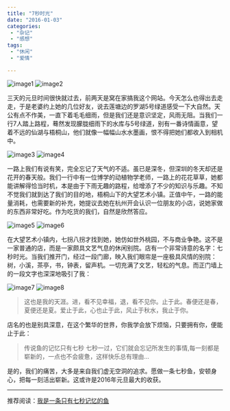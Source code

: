 ```yaml
---
title: "7秒时光"
date: "2016-01-03"
categories:
 - "杂记"
 - "感想"
tags:
 - "休闲"
 - "爱情"

---
```


![image1](http://www.lanlingzi.cn/xblog/static/images/7stime/IMG_8337.jpg)
![image2](http://www.lanlingzi.cn/xblog/static/images/7stime/IMG_8235.jpg)

三天的元旦时间很快就过去，前两天是窝在家搞我这个网站。今天怎么也得出去走走，于是老婆约上她的几位好友，说去莲塘边的罗湖5号绿道感受一下大自然。天公有点不作美，一直下着毛毛细雨，但是我们还是意识坚定，风雨无阻。当我们一行7人踏上路程，蓦然发现朦胧细雨下的水库与5号绿道，别有一番诗情画意，望着不远的仙湖与梧桐山，他们就像一幅幅山水水墨画，恨不得把她们都收入到相机中。

![image3](http://www.lanlingzi.cn/xblog/static/images/7stime/IMG_8220.jpg)
![image4](http://www.lanlingzi.cn/xblog/static/images/7stime/IMG_8364.jpg)

一路上我们有说有笑，完全忘记了天气的不适。虽已是深冬，但深圳的冬天却还是花开的春天般。我们一行中有一位博学的动植物学老师，一路上的花花草草，她都能讲解得恰当时机，本是由于下雨无趣的路程，给增添了不少的知识与乐趣。不知不觉我们就到达了我们的目的地，梧桐山下的大望艺术小镇。正值中午，一路的能量消耗，也需要新的补充，她提议去她在杭州开会认识一位朋友的小店，说她家做的东西非常好吃。作为吃货的我们，自然是欣然答应。

![image5](http://www.lanlingzi.cn/xblog/static/images/7stime/IMG_8365.jpg)
![image6](http://www.lanlingzi.cn/xblog/static/images/7stime/IMG_8318.jpg)

在大望艺术小镇内，七拐八拐才找到她，她仿如世外桃园，不与商业争艳。这不是一家普通的店，而是一家颇具文艺气息的休闲别院。店有一个非常诗意的名字：七秒时光。当我们推开门，经过一段门廊，映入我们眼帘是一座极具风情的别院：树，小溪，茶亭，书，钟表，留声机。一切充满了文艺，轻松的气息。而正门墙上的一段文字也深深地吸引了我：

![image7](http://www.lanlingzi.cn/xblog/static/images/7stime/IMG_8366.jpg)
![image8](http://www.lanlingzi.cn/xblog/static/images/7stime/IMG_8271.jpg)

> 这也是我的天涯。进，看不见幸福，退，看不见你。止于此。春便还是春，夏便还是夏。爱止于此，心也止于此，风止于秋水，我止于你。

店名的也是别具深意，在这个繁华的世界，你我学会放下烦恼，只要拥有你，便能止于此：

> 传说鱼的记忆只有七秒 七秒一过，它们就会忘记所发生的事情,每一刻都是崭新的，一点也不会疲惫，这样快乐总有理由...

是的，我们的痛苦，大多是来自我们虚无空洞的追求。愿做一条七秒鱼，安顿身心，把每一刻活出崭新。这或许是2016年元旦最大的收获。

---

推荐阅读：[我是一条只有七秒记忆的鱼](http://book.douban.com/subject/24705311/)
